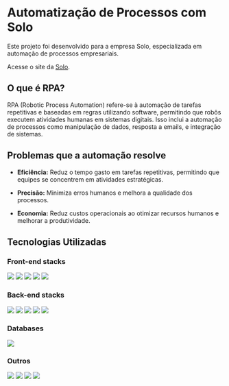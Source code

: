 # Automatização de Processos com Solo

Este projeto foi desenvolvido para a empresa Solo, especializada em automação de processos empresariais.

Acesse o site da [Solo](https://www.solosolutions.com.br).

## O que é RPA?

RPA (Robotic Process Automation) refere-se à automação de tarefas repetitivas e baseadas em regras utilizando software, permitindo que robôs executem atividades humanas em sistemas digitais. Isso inclui a automação de processos como manipulação de dados, resposta a emails, e integração de sistemas.

## Problemas que a automação resolve

- **Eficiência:** Reduz o tempo gasto em tarefas repetitivas, permitindo que equipes se concentrem em atividades estratégicas.
  
- **Precisão:** Minimiza erros humanos e melhora a qualidade dos processos.
  
- **Economia:** Reduz custos operacionais ao otimizar recursos humanos e melhorar a produtividade.

## Tecnologias Utilizadas

### Front-end stacks
<p align="left">
<Image src="https://img.shields.io/badge/TypeScript-0D1117?style=for-the-badge&logo=typescript&labelColor=0D1117"/>
<Image src="https://img.shields.io/badge/Shadcn%20UI-0D1117?style=for-the-badge&logo=shadcnui&labelColor=0D1117"/>
<Image src="https://img.shields.io/badge/Next%20Js-0D1117?style=for-the-badge&logo=nextdotjs&labelColor=0D1117"/>
<Image src="https://img.shields.io/badge/TailwindCSS-0D1117?style=for-the-badge&logo=tailwindcss&labelColor=0D1117"/>
<Image src="https://img.shields.io/badge/JavaScript-0D1117?style=for-the-badge&logo=javascript&labelColor=0D1117"/>
</p>

### Back-end stacks
<p align="left">
<Image src="https://Image.shields.io/badge/TypeScript-0D1117?style=for-the-badge&logo=typescript&labelColor=0D1117"/>
<Image src="https://Image.shields.io/badge/Django-0D1117?style=for-the-badge&logo=django&labelColor=0D1117"/>
<Image src="https://Image.shields.io/badge/Node%20js-0D1117?style=for-the-badge&logo=nodedotjs&labelColor=0D1117"/>
<Image src="https://Image.shields.io/badge/JWT-0D1117?style=for-the-badge&logo=JSON%20web%20tokens&labelColor=0D1117"/>
<Image src="https://Image.shields.io/badge/Python-0D1117?style=for-the-badge&logo=python&labelColor=0D1117"/>
</p>

### Databases
<p align="left">
<Image src="https://Image.shields.io/badge/PostgreSQL-0D1117?style=for-the-badge&logo=postgresql&labelColor=0D1117"/>
</p>

### Outros
<p align="left">
<Image src="https://Image.shields.io/badge/AWS-0D1117?style=for-the-badge&logo=aws&labelColor=0D1117"/>
<Image src="https://Image.shields.io/badge/vscode-0D1117?style=for-the-badge&logo=vscode&labelColor=0D1117"/>
<Image src="https://Image.shields.io/badge/Insomnia-0D1117?style=for-the-badge&logo=insomnia&labelColor=0D1117"/>
<Image src="https://Image.shields.io/badge/Figma-0D1117?style=for-the-badge&logo=figma&labelColor=0D1117"/>
</p>

###

